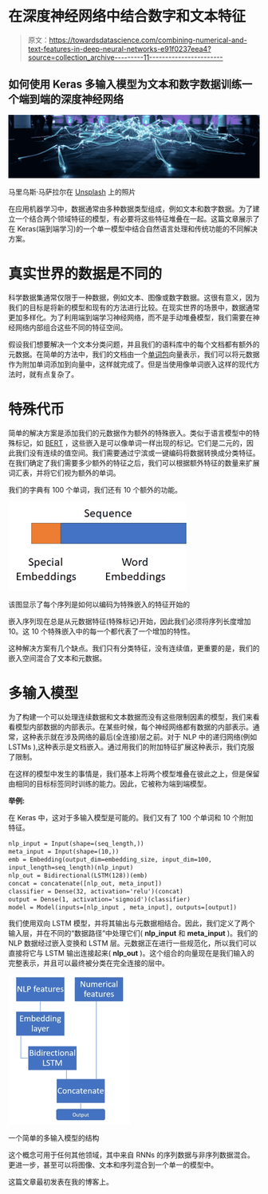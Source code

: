 # 在深度神经网络中结合数字和文本特征

> 原文：<https://towardsdatascience.com/combining-numerical-and-text-features-in-deep-neural-networks-e91f0237eea4?source=collection_archive---------11----------------------->

## 如何使用 Keras 多输入模型为文本和数字数据训练一个端到端的深度神经网络

![](img/8348d020a620b8a4840a863b021d6560.png)

马里乌斯·马萨拉尔在 [Unsplash](https://unsplash.com/?utm_source=unsplash&utm_medium=referral&utm_content=creditCopyText) 上的照片

在应用机器学习中，数据通常由多种数据类型组成，例如文本和数字数据。为了建立一个结合两个领域特征的模型，有必要将这些特征堆叠在一起。这篇文章展示了在 Keras(端到端学习)的一个单一模型中结合自然语言处理和传统功能的不同解决方案。

# 真实世界的数据是不同的

科学数据集通常仅限于一种数据，例如文本、图像或数字数据。这很有意义，因为我们的目标是将新的模型和现有的方法进行比较。在现实世界的场景中，数据通常更加多样化。为了利用端到端学习神经网络，而不是手动堆叠模型，我们需要在神经网络内部组合这些不同的特征空间。

假设我们想要解决一个文本分类问题，并且我们的语料库中的每个文档都有额外的元数据。在简单的方法中，我们的文档由一个[单词包](https://en.wikipedia.org/wiki/Bag-of-words_model)向量表示，我们可以将元数据作为附加单词添加到向量中，这样就完成了。但是当使用像单词嵌入这样的现代方法时，就有点复杂了。

# 特殊代币

简单的解决方案是添加我们的元数据作为额外的特殊嵌入。类似于语言模型中的特殊标记，如 [BERT](https://huggingface.co/transformers/model_doc/bert.html) ，这些嵌入是可以像单词一样出现的标记。它们是二元的，因此我们没有连续的值空间。我们需要通过宁滨或一键编码将数据转换成分类特征。在我们确定了我们需要多少额外的特征之后，我们可以根据额外特征的数量来扩展词汇表，并将它们视为额外的单词。

我们的字典有 100 个单词，我们还有 10 个额外的功能。

![](img/3341d16d84f52a633bf4d69aa64a402f.png)

该图显示了每个序列是如何以编码为特殊嵌入的特征开始的

嵌入序列现在总是从元数据特征(特殊标记)开始，因此我们必须将序列长度增加 10。这 10 个特殊嵌入中的每一个都代表了一个增加的特性。

这种解决方案有几个缺点。我们只有分类特征，没有连续值，更重要的是，我们的嵌入空间混合了文本和元数据。

# 多输入模型

为了构建一个可以处理连续数据和文本数据而没有这些限制因素的模型，我们来看看模型内部数据的内部表示。在某些时候，每个神经网络都有数据的内部表示。通常，这种表示就在涉及网络的最后(全连接)层之前。对于 NLP 中的递归网络(例如 LSTMs ),这种表示是文档嵌入。通过用我们的附加特征扩展这种表示，我们克服了限制。

在这样的模型中发生的事情是，我们基本上将两个模型堆叠在彼此之上，但是保留由相同的目标标签同时训练的能力。因此，它被称为端到端模型。

**举例:**

在 Keras 中，这对于多输入模型是可能的。我们又有了 100 个单词和 10 个附加特征。

```
nlp_input = Input(shape=(seq_length,)) 
meta_input = Input(shape=(10,))
emb = Embedding(output_dim=embedding_size, input_dim=100, input_length=seq_length)(nlp_input) 
nlp_out = Bidirectional(LSTM(128))(emb) 
concat = concatenate([nlp_out, meta_input]) 
classifier = Dense(32, activation='relu')(concat) 
output = Dense(1, activation='sigmoid')(classifier) 
model = Model(inputs=[nlp_input , meta_input], outputs=[output])
```

我们使用双向 LSTM 模型，并将其输出与元数据相结合。因此，我们定义了两个输入层，并在不同的“数据路径”中处理它们( **nlp_input** 和 **meta_input** )。我们的 NLP 数据经过嵌入变换和 LSTM 层。元数据正在进行一些规范化，所以我们可以直接将它与 LSTM 输出连接起来( **nlp_out** )。这个组合的向量现在是我们输入的完整表示，并且可以最终被分类在完全连接的层中。

![](img/9b21cafdb61894f2ea6367aee8db0f48.png)

一个简单的多输入模型的结构

这个概念可用于任何其他领域，其中来自 RNNs 的序列数据与非序列数据混合。更进一步，甚至可以将图像、文本和序列混合到一个单一的模型中。

这篇文章最初发表在我的博客上。